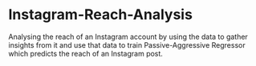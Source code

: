 # Instagram-Reach-Analysis

Analysing the reach of an Instagram account by using the data to gather insights from it and use that data to train Passive-Aggressive Regressor which predicts the reach of an Instagram post.
